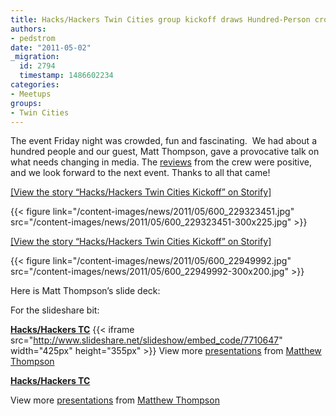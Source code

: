 ```yaml
---
title: Hacks/Hackers Twin Cities group kickoff draws Hundred-Person crowd
authors:
- pedstrom
date: "2011-05-02"
_migration:
  id: 2794
  timestamp: 1486602234
categories:
- Meetups
groups:
- Twin Cities
---
```


The event Friday night was crowded, fun and fascinating.  We had about a hundred people and our guest, Matt Thompson, gave a provocative talk on what needs changing in media. The [reviews][1] from the crew were positive, and we look forward to the next event. Thanks to all that came!

[[View the story &#8220;Hacks/Hackers Twin Cities Kickoff&#8221; on Storify]][2]

{{< figure link="/content-images/news/2011/05/600\_229323451.jpg" src="/content-images/news/2011/05/600\_229323451-300x225.jpg" >}}

[[View the story &#8220;Hacks/Hackers Twin Cities Kickoff&#8221; on Storify]][2]

{{< figure link="/content-images/news/2011/05/600\_22949992.jpg" src="/content-images/news/2011/05/600\_22949992-300x200.jpg" >}}

Here is Matt Thompson&#8217;s slide deck:

For the slideshare bit:

**[Hacks/Hackers TC][3]** {{< iframe src="http://www.slideshare.net/slideshow/embed_code/7710647" width="425px" height="355px" >}} View more [presentations][4] from [Matthew Thompson][5] 

**[Hacks/Hackers TC][3]**

View more [presentations][4] from [Matthew Thompson][5]

 [1]: http://meetuptwincities.hackshackers.com/about/comments/?op=all
 [2]: http://storify.com/pedstrom/hackshackers-twin-cities-kick-off
 [3]: http://www.slideshare.net/mthomps00/hacks-hackerstc "Hacks/Hackers TC"
 [4]: http://www.slideshare.net/
 [5]: http://www.slideshare.net/mthomps00
